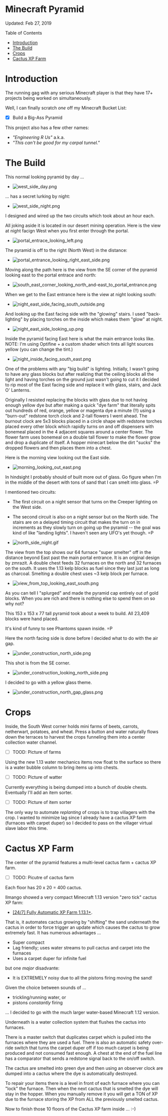 # Minecraft Pyramid

Updated: Feb 27, 2019

Table of Contents

* [Introduction](https://github.com/Michaelangel007/minecraft_pyramid#introduction)
* [The Build](https://github.com/Michaelangel007/minecraft_pyramid#the-build)
* [Crops](https://github.com/Michaelangel007/minecraft_pyramid#crops)
* [Cactus XP Farm](https://github.com/Michaelangel007/minecraft_pyramid#cactus-xp-farm)

# Introduction

The running gag with any serious Minecraft player is that they have 17+ projects being worked on simultaneously.

Well, I can finally scratch _one_ off my Minecraft Bucket List:

* [x] Build a Big-Ass Pyramid

This project also has a few other names:

* _"Engineering R Us"_ a.k.a.
* _"This can't be good for my carpal tunnel."_

# The Build

This normal looking pyramid by day ...

* ![west_side_day.png](west_side_day.png)

... has a secret lurking by night:

* ![west_side_night.png](west_side_night.png)

I designed and wired up the two circuits which took about an hour each.

All joking aside it is located in our desert mining operation. Here is the view at night facign West when you first enter through the portal.

* ![portal_entrace_looking_left.png](portal_entrace_looking_left.png)

The pyramid is off to the right (North West) in the distance:

* ![portal_entrance_looking_right_east_side.png](portal_entrance_looking_right_east_side.png)

Moving along the path here is the view from the SE corner of the pyramid looking east to the portal entrace and north:

* ![south_east_corner_looking_north_and-east_to_portal_entrance.png](south_east_corner_looking_north_and-east_to_portal_entrance.png)

When we get to the East entrance here is the view at night looking south:

* ![night_east_side_facing_south_outside.png](night_east_side_facing_south_outside.png)

And looking up the East facing side with the "glowing" stairs.  I used "back-lighting" by placing torches on the inside which makes them "glow" at night.

* ![night_east_side_looking_up.png](night_east_side_looking_up.png)

Inside the pyramid facing East here is what the main entrance looks like. NOTE: I'm using Optifine + a custom shader which tints all light sources yellow (you can change the tint.)

* ![night_inside_facing_south_east.png](night_inside_facing_south_east.png)

One of the problems with any "big build" is lighting. Initially, I wasn't going to have any glass blocks but after realizing that the ceiling blocks all the light and having torches on the ground just wasn't going to cut it I decided to rip most of the East facing side and replace it with glass, stairs, and Jack O' Lanterns.

Originally I resisted replacing the blocks with glass due to not having enough yellow dye but after making a quick "dye farm" that literally spits out hundreds of red, orange, yellow or magenta dye a minute (!!) using a "burn-out" redstone torch clock and 2-tall flowers I went ahead.  The burnout clock are 5x3 blocks placed in a circle shape with redstone torches placed every other block which rapidly turns on and off dispensers with bonemeal placed in the 4 adjacent squares around a center flower.  The flower farm uses bonemeal on a double tall flower to make the flower grow and drop a duplicate of itself.  A hopper minecart below the dirt "sucks" the dropped flowers and then places them into a chest.

Here is the morning view looking out the East side.

* ![morning_looking_out_east.png](morning_looking_out_east.png)

In hindsight I probably should of built more out of glass. Go figure when I'm in the middle of the desert with tons of sand that I can smelt into glass. =P

I mentioned two circuits:

* The first circuit on a night sensor that turns on the Creeper lighting on the West side.
* The second circuit is also on a night sensor but on the North side.  The stairs are on a delayed timing circuit that
makes the turn on in increments as they slowly turn on going up the pyramid -- the goal was kind of like "landing lights".  I haven't seen any UFO's yet though. =P

* ![north_side_night.gif](north_side_night.gif)

The view from the top shows our 64 furnace "super smelter" off in the distance beyond East past the main portal entrance. It is an original design by zmrazit. A double chest feeds 32 furnaces on the north and 32 furnaces on the south. It uses the 1.13 kelp blocks as fuel since they last just as long as charcoal.  Smelting a double chest uses ~3 kelp block per furnace.

* ![view_from_top_looking_east_south.png](view_from_top_looking_east_south.png)

As you can tell I "splurged" and made the pyramid cap entirely out of gold blocks.  When you are rich and there is nothing else to spend them on so why not?


This 153 x 153 x 77 tall pyramid took about a week to build.  All 23,409 blocks were hand placed.

It's kind of funny to see Phantoms spawn inside. =P

Here the north facing side is done before I decided what to do with the air gap.

* ![under_construction_north_side.png](under_construction_north_side.png)

This shot is from the SE corner.

* ![under_construction_looking_north_side.png](under_construction_looking_north_side.png)

I decided to go with a yellow glass theme.

* ![under_construction_north_gap_glass.png](under_construction_north_gap_glass.png)


# Crops

Inside, the South West corner holds mini farms of beets, carrots, netherwart, potatoes, and wheat. Press a button and water naturally flows down the terraces to harvest the crops funneling
them into a center collection water channel.

* [ ] TOOD: Picture of farms

Using the new 1.13 water mechanics items now float to the surface so there is a 
water bubble column to bring items up into chests.

* [ ] TODO: Picture of watter

Currently everything is being dumped into a bunch of double chests.
Eventually I'll add an item sorter.

* [ ] TODO: Picture of item sorter

The only way to automate _replanting_ of crops is to trap villagers with the crop.
I wanted to minimize lag since I already have a cactus XP farm (furnaces with carpet duper)
so I decided to pass on the villager virtual slave labor this time.


# Cactus XP Farm

The center of the pyramid features a multi-level cactus farm + cactus XP farm.

* [ ] TODO: Picutre of cactus farm

Each floor has 20 x 20 = 400 cactus.

Ilmango showed a very compact Minecraft 1.13 version "zero tick" cactus XP farm:

* [[24/7] Fully Automatic XP Farm 1.13.1+](https://www.youtube.com/watch?v=TEVrdTVflJk).

That is, it automates cactus growing by "shifting"  the sand underneath the cactus
in order to force trigger an update which causes the cactus to grow extremely fast.
It has numerous advantages ...

* Super compact
* Lag friendly; uses water streams to pull cactus and carpet into the furnaces
* Uses a carpet duper for infinite fuel

but one *major* disadvante:

* It is EXTREMELY noisy due to all the pistons firing moving the sand!

Given the choice between sounds of ...

* trickling/running water, or
* pistons _constantly_ firing

... I decided to go with the much larger water-based Minecraft 1.12 version.

Underneath is a water collection system that flushes the cactus into furnaces.

There is a master switch that duplicates carpet which is pulled into the furnaces
where they are used a fuel. There is also an automatic safety over-ride switch
that turns the carpet duper off if too much carpet is being produced and not consumed
fast enough.  A chest at the end of the fuel line has a comparator that sends
a redstone signal back to the on/off switch.

The cactus are smelted into green dye and then using an observer clock are 
dumped into a cactus where the dye is automatically destroyed.

To repair your items there is a level in front of each furnace where you can
"lock" the furnace. Then when the next cactus that is smelted the dye will stay
in the hopper.  When you manually remove it you will get a TON of XP due
to the furnace storing the XP from ALL the previously smelted cactus.

Now to finish those 10 floors of the Cactus XP farm inside ... :-)
